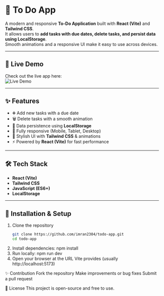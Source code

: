 # 📝 To Do App

A modern and responsive **To-Do Application** built with **React (Vite)** and **Tailwind CSS**.  
It allows users to **add tasks with due dates, delete tasks, and persist data using LocalStorage**.  
Smooth animations and a responsive UI make it easy to use across devices.  

---

## 🚀 Live Demo

Check out the live app here:  
![Live Demo](https://todo-app-imran2304.vercel.app)

---



## ✨ Features
- ➕ Add new tasks with a due date  
- 🗑️ Delete tasks with a smooth animation  
- 💾 Data persistence using **LocalStorage**  
- 📱 Fully responsive (Mobile, Tablet, Desktop)  
- 🎨 Stylish UI with **Tailwind CSS** & animations  
- ⚡ Powered by **React (Vite)** for fast performance  

---

## 🛠️ Tech Stack
- **React (Vite)**
- **Tailwind CSS**
- **JavaScript (ES6+)**
- **LocalStorage**

---

## 🚀 Installation & Setup

1. Clone the repository
   ```bash
   git clone https://github.com/imran2304/todo-app.git
   cd todo-app

2. Install dependencies:
   npm install
3. Run locally:
   npm run dev
4. Open your browser at the URL Vite provides (usually http://localhost:5173)

✨ Contribution
Fork the repository
Make improvements or bug fixes
Submit a pull request


📄 License
This project is open-source and free to use.



